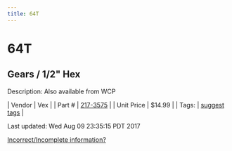 ```yaml
---
title: 64T
---
```


# 64T
## Gears / 1/2" Hex
Description: 	Also available from WCP 

| Vendor | Vex | 
| Part # | [217-3575](http://www.vexrobotics.com/vexpro/motion/vexpro-gears/1-2-hex-bore.html) | 
| Unit Price | $14.99 | 
| Tags: | [suggest tags](https://docs.google.com/forms/d/e/1FAIpQLSeWyY8v3RgOty-MyWmh9U0iivNYN_molChYyS-0U-o-kOAv_g/viewform) | 

Last updated: Wed Aug 09 23:35:15 PDT 2017

 [Incorrect/Incomplete information?](https://docs.google.com/forms/d/e/1FAIpQLSeWyY8v3RgOty-MyWmh9U0iivNYN_molChYyS-0U-o-kOAv_g/viewform)